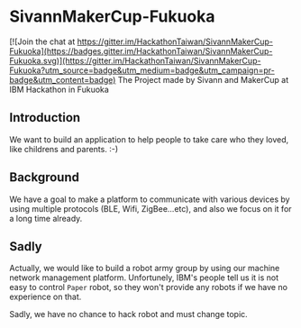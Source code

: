 # SivannMakerCup-Fukuoka

[![Join the chat at https://gitter.im/HackathonTaiwan/SivannMakerCup-Fukuoka](https://badges.gitter.im/HackathonTaiwan/SivannMakerCup-Fukuoka.svg)](https://gitter.im/HackathonTaiwan/SivannMakerCup-Fukuoka?utm_source=badge&utm_medium=badge&utm_campaign=pr-badge&utm_content=badge)
The Project made by Sivann and MakerCup at IBM Hackathon in Fukuoka

## Introduction

We want to build an application to help people to take care who they loved, like childrens and parents. :-)

## Background

We have a goal to make a platform to communicate with various devices by using multiple protocols (BLE, Wifi, ZigBee...etc), and also we focus on it for a long time already.

## Sadly

Actually, we would like to build a robot army group by using our machine network management platform. Unfortunely, IBM's people tell us it is not easy to control `Paper` robot, so they won't provide any robots if we have no experience on that.

Sadly, we have no chance to hack robot and must change topic.
